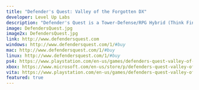 ```yaml
---
title: "Defender's Quest: Valley of the Forgotten DX"
developer: Level Up Labs
description: "Defender's Quest is a Tower-Defense/RPG Hybrid (Think Final Fantasy Tactics meets Tower Defense). It focuses on three things: tactical depth, customization, and story. That means no random encounters, no spikey-haired emo kids, no forced time sinks, and no tedious, repetitive battles."
image: DefendersQuest.jpg
image2x: DefendersQuest.jpg
link: http://www.defendersquest.com
windows: http://www.defendersquest.com/1/#buy
mac: http://www.defendersquest.com/1/#buy
linux: http://www.defendersquest.com/1/#buy
ps4: https://www.playstation.com/en-us/games/defenders-quest-valley-of-the-forgotten-dx-ps4/
xbox: https://www.microsoft.com/en-us/store/p/defenders-quest-valley-of-the-forgotten-dx/c1tbcx541jw7
vita: https://www.playstation.com/en-us/games/defenders-quest-valley-of-the-forgotten-dx-psvita/
featured: true
---
```

